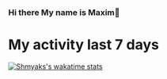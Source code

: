 ### Hi there My name is Maxim👋
# My activity last 7 days
[![Shmyaks's wakatime stats](https://github-readme-stats.vercel.app/api/wakatime?username=Shmyaks)](https://wakatime.com/@Shmyaks)
